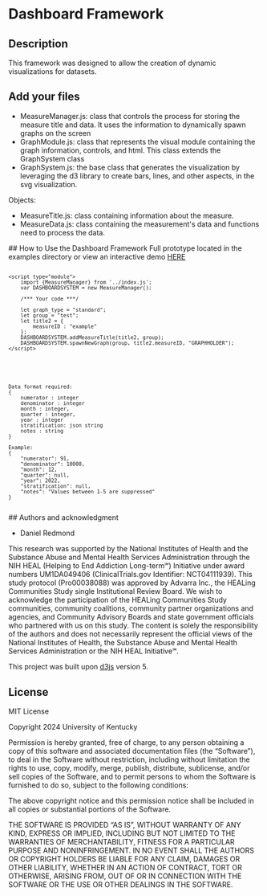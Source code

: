 # Dashboard Framework


## Description

This framework was designed to allow the creation of dynamic visualizations for datasets.


## Add your files
<ul>
    <li>MeasureManager.js: class that controls the process for storing the measure title and data. It uses the information to dynamically spawn graphs on the screen</li>
    <li>GraphModule.js: class that represents the visual module containing the graph information, controls, and html. This class extends the GraphSystem class</li>
    <li>GraphSystem.js: the base class that generates the visualization by leveraging the d3 library to create bars, lines, and other aspects, in the svg visualization.</li>
</ul>

Objects:
<ul>
    <li>MeasureTitle.js: class containing information about the measure.</li>
    <li>MeasureData.js: class containing the measurement's data and functions need to process the data.</li>
</ul>
## How to Use the Dashboard Framework
Full prototype located in the examples directory or view an interactive demo <a href="https://dan44red.github.io/DashboardFramework/examples/" target="_blank">HERE</a>

<code>

    <script type="module">
        import {MeasureManager} from '../index.js';
        var DASHBOARDSYSTEM = new MeasureManager();

        /*** Your code ***/
        
        let graph_type = "standard";
        let group = "test";
        let title2 = {
            measureID : "example"
        };
        DASHBOARDSYSTEM.addMeasureTitle(title2, group);
        DASHBOARDSYSTEM.spawnNewGraph(group, title2.measureID, "GRAPHHOLDER");
    </script>
</code>
<code>

    Data format required:
    {
        numerator : integer
        denominator : integer
        month : integer,
        quarter : integer,
        year : integer
        stratification: json string
        notes : string
    }

    Example:
    {
        "numerator": 91,
        "denominator": 10000,
        "month": 12,
        "quarter": null,
        "year": 2022,
        "stratification": null,
        "notes": "Values between 1-5 are suppressed"
    }
</code>
## Authors and acknowledgment

<ul>
    <li>Daniel Redmond</li>
</ul>

This research was supported by the National Institutes of Health and the Substance Abuse and Mental Health Services Administration through the NIH HEAL (Helping to End Addiction Long-term&#8480;) Initiative under award numbers UM1DA049406 (ClinicalTrials.gov Identifier: NCT04111939). This study protocol (Pro00038088) was approved by Advarra Inc., the HEALing Communities Study single Institutional Review Board. We wish to acknowledge the participation of the HEALing Communities Study communities, community coalitions, community partner organizations and agencies, and Community Advisory Boards and state government officials who partnered with us on this study. The content is solely the responsibility of the authors and does not necessarily represent the official views of the National Institutes of Health, the Substance Abuse and Mental Health Services Administration or the NIH HEAL Initiative&#8480;.

This project was built upon <a href="https://d3js.org/">d3js</a> version 5.

## License
MIT License

Copyright 2024 University of Kentucky

Permission is hereby granted, free of charge, to any person obtaining a copy of this software and associated documentation files (the “Software”), to deal in the Software without restriction, including without limitation the rights to use, copy, modify, merge, publish, distribute, sublicense, and/or sell copies of the Software, and to permit persons to whom the Software is furnished to do so, subject to the following conditions:

The above copyright notice and this permission notice shall be included in all copies or substantial portions of the Software.

THE SOFTWARE IS PROVIDED “AS IS”, WITHOUT WARRANTY OF ANY KIND, EXPRESS OR IMPLIED, INCLUDING BUT NOT LIMITED TO THE WARRANTIES OF MERCHANTABILITY, FITNESS FOR A PARTICULAR PURPOSE AND NONINFRINGEMENT. IN NO EVENT SHALL THE AUTHORS OR COPYRIGHT HOLDERS BE LIABLE FOR ANY CLAIM, DAMAGES OR OTHER LIABILITY, WHETHER IN AN ACTION OF CONTRACT, TORT OR OTHERWISE, ARISING FROM, OUT OF OR IN CONNECTION WITH THE SOFTWARE OR THE USE OR OTHER DEALINGS IN THE SOFTWARE.
